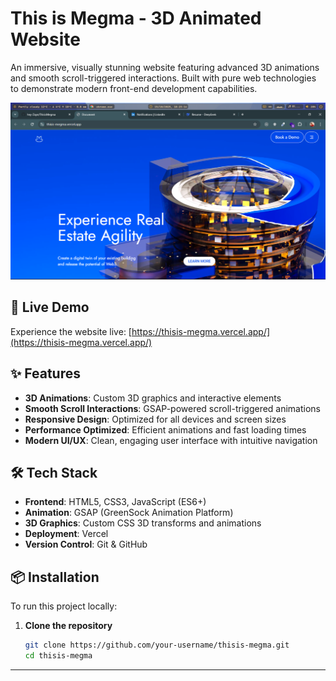 # This is Megma - 3D Animated Website

An immersive, visually stunning website featuring advanced 3D animations and smooth scroll-triggered interactions. Built with pure web technologies to demonstrate modern front-end development capabilities.


![Project Screenshot](./Megma.png)
## 🚀 Live Demo

Experience the website live: [https://thisis-megma.vercel.app/](https://thisis-megma.vercel.app/)

## ✨ Features

- **3D Animations**: Custom 3D graphics and interactive elements
- **Smooth Scroll Interactions**: GSAP-powered scroll-triggered animations
- **Responsive Design**: Optimized for all devices and screen sizes
- **Performance Optimized**: Efficient animations and fast loading times
- **Modern UI/UX**: Clean, engaging user interface with intuitive navigation

## 🛠️ Tech Stack

- **Frontend**: HTML5, CSS3, JavaScript (ES6+)
- **Animation**: GSAP (GreenSock Animation Platform)
- **3D Graphics**: Custom CSS 3D transforms and animations
- **Deployment**: Vercel
- **Version Control**: Git & GitHub

## 📦 Installation

To run this project locally:

1. **Clone the repository**
   ```bash
   git clone https://github.com/your-username/thisis-megma.git
   cd thisis-megma

---

